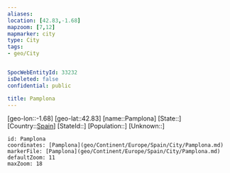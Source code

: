 ```yaml
---
aliases: 
location: [42.83,-1.68]
mapzoom: [7,12] 
mapmarker: city 
type: City
tags:
- geo/City


SpocWebEntityId: 33232
isDeleted: false
confidential: public

title: Pamplona
---
```

[geo-lon::-1.68]
[geo-lat::42.83]
[name::Pamplona]
[State::]
[Country::[Spain](geo/Continent/Europe/Spain.md)]
[StateId::]
[Population::]
[Unknown::]


```leaflet
id: Pamplona
coordinates: [Pamplona](geo/Continent/Europe/Spain/City/Pamplona.md)
markerFile: [Pamplona](geo/Continent/Europe/Spain/City/Pamplona.md)
defaultZoom: 11 
maxZoom: 18
```


